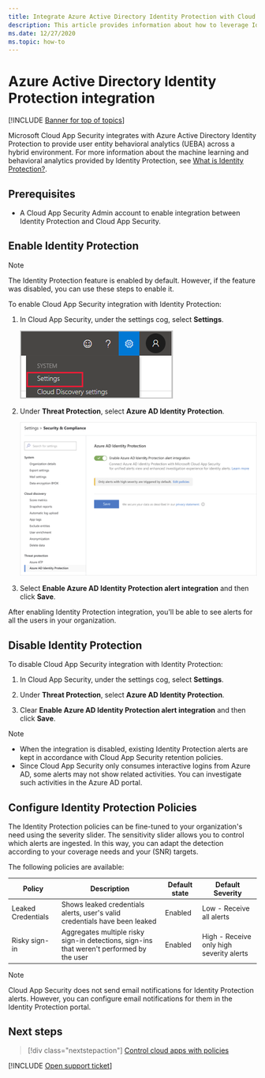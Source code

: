 ```yaml
---
title: Integrate Azure Active Directory Identity Protection with Cloud App Security
description: This article provides information about how to leverage Identity Protection alerts in Cloud App Security for hybrid risk detection.
ms.date: 12/27/2020
ms.topic: how-to
---
```

# Azure Active Directory Identity Protection integration

[!INCLUDE [Banner for top of topics](includes/banner.md)]

Microsoft Cloud App Security integrates with Azure Active Directory Identity Protection to provide user entity behavioral analytics (UEBA) across a hybrid environment. For more information about the machine learning and behavioral analytics provided by Identity Protection, see [What is Identity Protection?](/azure/active-directory/identity-protection/overview-identity-protection).

## Prerequisites

- A Cloud App Security Admin account to enable integration between Identity Protection and Cloud App Security.

## Enable Identity Protection

> [!NOTE]
> The Identity Protection feature is enabled by default. However, if the feature was disabled, you can use these steps to enable it.

To enable Cloud App Security integration with Identity Protection:

1. In Cloud App Security, under the settings cog, select **Settings**.

    ![Settings menu.](media/azip-system-settings.png)

1. Under **Threat Protection**, select **Azure AD Identity Protection**.

    ![enable azure advanced threat protection.](media/aadip-integration.png)

1. Select **Enable Azure AD Identity Protection alert integration** and then click **Save**.

After enabling Identity Protection integration, you'll be able to see alerts for all the users in your organization.

## Disable Identity Protection

To disable Cloud App Security integration with Identity Protection:

1. In Cloud App Security, under the settings cog, select **Settings**.

1. Under **Threat Protection**, select **Azure AD Identity Protection**.

1. Clear **Enable Azure AD Identity Protection alert integration** and then click **Save**.

> [!NOTE]
>
> - When the integration is disabled, existing Identity Protection alerts are kept in accordance with Cloud App Security retention policies.
> - Since Cloud App Security only consumes interactive logins from Azure AD, some alerts may not show related activities. You can investigate such activities in the Azure AD portal.

## Configure Identity Protection Policies

The Identity Protection policies can be fine-tuned to your organization's need using the severity slider. The sensitivity slider allows you to control which alerts are ingested. In this way, you can adapt the detection according to your coverage needs and your (SNR) targets.

The following policies are available:

|Policy|Description|Default state|Default Severity|
|---|---|---|---|
|Leaked Credentials|Shows leaked credentials alerts, user's valid credentials have been leaked|Enabled|Low - Receive all alerts|
|Risky sign-in|Aggregates multiple risky sign-in detections, sign-ins that weren't performed by the user|Enabled|High - Receive only high severity alerts|

> [!NOTE]
> Cloud App Security does not send email notifications for Identity Protection alerts. However, you can configure email notifications for them in the Identity Protection portal.

## Next steps

> [!div class="nextstepaction"]
> [Control cloud apps with policies](control-cloud-apps-with-policies.md)

[!INCLUDE [Open support ticket](includes/support.md)]
